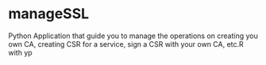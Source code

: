 # manageSSL
Python Application that guide you to manage the operations on creating you own CA, creating CSR for a service, sign a CSR with your own CA, etc.R with yp
